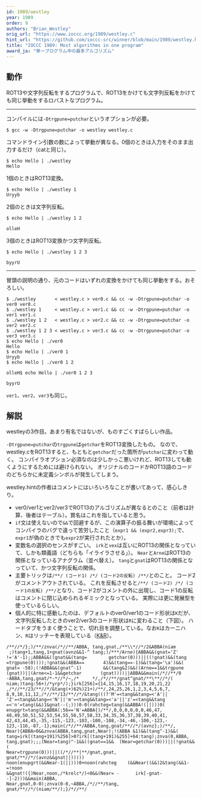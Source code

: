 ```yaml
---
id: 1989/westley
year: 1989
order: 9
authors: "Brian_Westley"
orig_url: "https://www.ioccc.org/1989/westley.c"
hint_url: "https://github.com/ioccc-src/winner/blob/main/1989/westley.hint"
title: "IOCCC 1989: Most algorithms in one program"
award_ja: "単一プログラム中の最多アルゴリズム"
---
```


## 動作

ROT13や文字列反転をするプログラムで、ROT13をかけても文字列反転をかけても同じ挙動をするロバストなプログラム。

----

コンパイルには`-Dtrgpune=putchar`というオプションが必要。

```
$ gcc -w -Dtrgpune=putchar -o westley westley.c
```

コマンドライン引数の数によって挙動が異なる。0個のときは入力をそのまま出力するだけ（catと同じ）。

```
$ echo Hello | ./westley
Hello
```

1個のときはROT13変換。

```
$ echo Hello | ./westley 1
Uryyb
```

2個のときは文字列反転。

```
$ echo Hello | ./westley 1 2

olleH
```

3個のときはROT13変換かつ文字列反転。
```
$ echo Hello | ./westley 1 2 3

byyrU
```

---

冒頭の説明の通り、元のコードはいずれの変換をかけても同じ挙動をする。おそろしい。

```
$ ./westley       < westley.c > ver0.c && cc -w -Dtrgpune=putchar -o ver0 ver0.c
$ ./westley 1     < westley.c > ver1.c && cc -w -Dtrgpune=putchar -o ver1 ver1.c
$ ./westley 1 2   < westley.c > ver2.c && cc -w -Dtrgpune=putchar -o ver2 ver2.c
$ ./westley 1 2 3 < westley.c > ver3.c && cc -w -Dtrgpune=putchar -o ver3 ver3.c
$ echo Hello | ./ver0
Hello
$ echo Hello | ./ver0 1
Uryyb
$ echo Hello | ./ver0 1 2

olleH$ echo Hello | ./ver0 1 2 3

byyrU
```

`ver1`、`ver2`、`ver3`も同じ。

## 解説

westleyの3作目。あまり有名ではないが、ものすごくすばらしい作品。

`-Dtrgpune=putchar`の`trgpune`は`getchar`をROT13変換したもの。
なので、westley.cをROT13すると、もともと`getchar`だった箇所が`putchar`に変わって動く。
コンパイラオプション必須なのは少しかっこ悪いけれど、ROT13しても動くようにするためには避けられない。
オリジナルのコードかROT13語のコードのどちらかに未定義シンボルが発生してしまう。

westley.hintの作者はコメントにはいろいろなことが書いてあって、感心しきり。

* ver0/ver1とver2/ver3でROT13のアルゴリズムが異なるとのこと（前者は計算、後者はテーブル）。賞名はこれを指していると思う。
* `if`文は使えないので`&&`で回避するが、この演算子の振る舞いが環境によってコンパイラのバグで違って苦労したこと（`expr1 && (expr2,expr3);`で、`expr1`が偽のときでも`expr2`が実行されたとか）。
* 変数名の選択のセンスがすごい。
  `irk`と`vex`は互いにROT13の関係となっていて、しかも類義語（どちらも「イライラさせる」）。
  `Near`と`Arne`はROT13の関係となっているアナグラム（並べ替え）。
  `tang`と`gnat`はROT13の関係となっていて、かつ文字列反転の関係。
* 主要トリックは`/**/ (コード1) /*/ (コード2の反転) /**/`とのこと。
  コード2がコメントアウトされている。
  これを反転させると`/**/ (コード2) /*/ (コード1の反転) /**/`となり、コード2がコメントの外に出現し、コード1の反転はコメントに閉じ込められるギミックとなっている。
  実際には更に発展型を使っているらしい。
* 個人的に特に感動したのは、デフォルトのver0/ver1のコード形状は`K`だが、文字列反転したときのver2/ver3のコード形状は`R`に変わること（下図）。
  ハードタブをうまく使うことで、切れ目を調整している。なお`K`はカーニハン、`R`はリッチーを表現している（[K&R](https://ja.wikipedia.org/wiki/%E3%83%97%E3%83%AD%E3%82%B0%E3%83%A9%E3%83%9F%E3%83%B3%E3%82%B0%E8%A8%80%E8%AA%9EC)）。

```
/**//*/};)/**/znva(/*//**/ABBA,	tang,gnat,/**\\*//*/2&ABBA(niam 
 ;)tang+1,tang,1+gnat(avnz&&1-^	tang;)/***/Arne){ABBA&&(gnat='Z'
!='A'-1);;ABBA&&((gnat&&(tang=        getchar(0)))||((!gnat)&&(tang 
=trgpune(0))));!gnat&&(ABBA==      	4)&&(tang==-1)&&(tang='\a')&&(
gnat= -58);(!ABBA&&(gnat^-1)     	&&(tang&2)&&((Arne==1&&trgpune
(gnat))||(Arne<=1-1&&getchar       (gnat))))||ABBA&&main(/*//**/0
-ABBA,tang,gnat/*-*//*/~,/*   	*/,/*//**/gnat^gnat/**\**//*/(
niam;)tang:56+)/*yrp*/);}irk[256]={14,15,16,17,18,19,20,21,22
,/*//**/23/**//*/&tang(+)62%)21+)/**/,24,25,26,1,2,3,4,5,6,7,
8,9,10,11,12,/*//**/13/**//*/&tang(((?'M'=<tang&&tang=<'A'||
'Z'=<tang&&tang=<'N'||'m'=<tang&&tang=<'a'||'z'=<tang&&tang
=<'n'=tang(&&)1&gnat--(;)))0-0(rahcteg=tang(&&ABBA!(||)))0(
enupgrt=tang(&&ABBA(;56=='N'=ABBA{)/**/,0,0,0,0,0,0,46,47,
48,49,50,51,52,53,54,55,56,57,58,33,34,35,36,37,38,39,40,41,
42,43,44,45,-35,-115,-123,-103,-100,-108,-34,-46,-100,-123,-
123,-116,-87,-1};main(/*//**/ABBA,tang,gnat/**//*/(avnz};)/**/,
Near){ABBA>0&&znva(ABBA,tang,gnat,Near);!(ABBA &1)&&(tang^-1)&&(
tang=irk[(tang+191)%256]>0?irk[(tang+191)&255]+64:tang);znva(0,ABBA,
tang,gnat);;;(Near=tang)^-1&&((gnat==1&&  (Near=getchar(0)))||(!gnat&&(
Near=trgpune(0)))||((/*//**|**/gnat,gnat,   gnat/**//*/(avnz&&gnat||)))))
noon(enupgrt(&&Near-1(||)))0+noon(rahcteg    (&&Near((&&)2&tang(&&1-=!noon
&&gnat!({)Near,noon,/*krelc*/)<0&&(Near= -  	irk[-gnat--]-2)))&&main(ABBA,
Near,gnat,0-0);znva(0-0,~ABBA,/*//**/tang,  	 gnat/**//*/(niam/**/);}/*//**/
```

